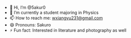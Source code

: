 - 👋 Hi, I’m @5akur0
- 🌱 I’m currently a student majoring in Physics
- 📫 How to reach me: wxiangyu231@gmail.com
- 😄 Pronouns: Sakuro
- ⚡ Fun fact: Interested in literature and photography as well

<!---
5akur0/5akur0 is a ✨ special ✨ repository because its `README.md` (this file) appears on your GitHub profile.
You can click the Preview link to take a look at your changes.
--->
